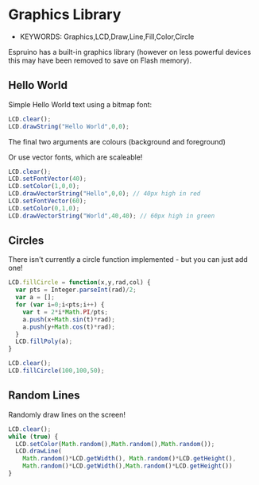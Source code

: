 <!--- Copyright (c) 2013 Gordon Williams, Pur3 Ltd. See the file LICENSE for copying permission. -->
Graphics Library
================

* KEYWORDS: Graphics,LCD,Draw,Line,Fill,Color,Circle

Espruino has a built-in graphics library (however on less powerful devices this may have been removed to save on Flash memory).

Hello World
-----------

Simple Hello World text using a bitmap font:

```JavaScript
LCD.clear();
LCD.drawString("Hello World",0,0);
```

The final two arguments are colours (background and foreground)

Or use vector fonts, which are scaleable!

```JavaScript
LCD.clear();
LCD.setFontVector(40);
LCD.setColor(1,0,0);
LCD.drawVectorString("Hello",0,0); // 40px high in red
LCD.setFontVector(60);
LCD.setColor(0,1,0);
LCD.drawVectorString("World",40,40); // 60px high in green
```
 
Circles
-------

There isn't currently a circle function implemented - but you can just add one!

```JavaScript
LCD.fillCircle = function(x,y,rad,col) {
  var pts = Integer.parseInt(rad)/2;
  var a = [];
  for (var i=0;i<pts;i++) {
    var t = 2*i*Math.PI/pts;
    a.push(x+Math.sin(t)*rad);
    a.push(y+Math.cos(t)*rad);
  }
  LCD.fillPoly(a);
}

LCD.clear();
LCD.fillCircle(100,100,50);
```
 
Random Lines
------------

Randomly draw lines on the screen!

```JavaScript
LCD.clear();
while (true) {
  LCD.setColor(Math.random(),Math.random(),Math.random());
  LCD.drawLine(
    Math.random()*LCD.getWidth(), Math.random()*LCD.getHeight(),
    Math.random()*LCD.getWidth(),Math.random()*LCD.getHeight()) 
}
```
